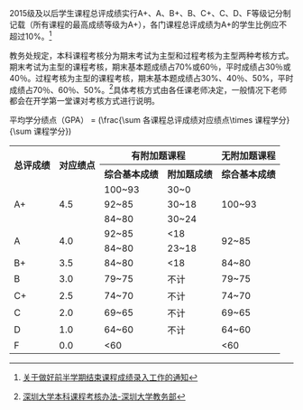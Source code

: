 2015级及以后学生课程总评成绩实行A+、A、B+、B、C+、C、D、F等级记分制记载（所有课程的最高成绩等级为A+），各门课程总评成绩为A+的学生比例应不超过10%。[^1]

教务处规定，本科课程考核分为期末考试为主型和过程考核为主型两种考核方式。期末考试为主型的课程考核，期末基本题成绩占70%或60％，平时成绩占30％或40％。过程考核为主型的课程考核，期末基本题成绩占30%、40％、50%，平时成绩占70％、60％、50%。[^2]具体考核方式由各任课老师决定，一般情况下老师都会在开学第一堂课对考核方式进行说明。

平均学分绩点（GPA） = \(\frac{\sum 各课程总评成绩对应绩点\times 课程学分}{\sum 课程学分}\)

<table>
    <tr>
        <th rowspan="2" style="vertical-align:middle">总评成绩</th>
        <th rowspan="2" style="vertical-align:middle">对应绩点</th>
        <th colspan="2" style="text-align:center">有附加题课程</th>
        <th>无附加题课程</th>
    </tr>
    <tr>
        <th>综合基本成绩</th>
        <th>附加题成绩</th>
        <th>综合基本成绩</th>
    </tr>
    <tr>
        <td rowspan="3" style="vertical-align:middle">A+</td>
        <td rowspan="3" style="vertical-align:middle">4.5</td>
        <td>100~93</td>
        <td>30~0</td>
        <td rowspan="3" style="vertical-align:middle">100~93</td>
    </tr>
    <tr>
        <td>92~85</td>
        <td>30~18</td>
    </tr>
    <tr>
        <td>84~80</td>
        <td>30~24</td>
    </tr>
    <tr>
        <td rowspan="2" style="vertical-align:middle">A</td>
        <td rowspan="2" style="vertical-align:middle">4.0</td>
        <td>92~85</td>
        <td><18</td>
        <td rowspan="2" style="vertical-align:middle">92~85</td>
    </tr>
    <tr>
        <td>84~80</td>
        <td>23~18</td>
    </tr>
    <tr>
        <td>B+</td>
        <td>3.5</td>
        <td>84~80</td>
        <td><18</td>
        <td>84~80</td>
    </tr>
    <tr>
        <td>B</td>
        <td>3.0</td>
        <td>79~75</td>
        <td>不计</td>
        <td>79~75</td>
    </tr>
    <tr>
        <td>C+</td>
        <td>2.5</td>
        <td>74~70</td>
        <td>不计</td>
        <td>74~70</td>
    </tr>
    <tr>
        <td>C</td>
        <td>2.0</td>
        <td>69~65</td>
        <td>不计</td>
        <td>69~65</td>
    </tr>
    <tr>
        <td>D</td>
        <td>1.0</td>
        <td>64~60</td>
        <td>不计</td>
        <td>64~60</td>
    </tr>
    <tr>
        <td>F</td>
        <td>0.0</td>
        <td><60</td>
        <td></td>
        <td><60</td>
    </tr>
</table>

[^1]: [关于做好前半学期结束课程成绩录入工作的通知](https://www1.szu.edu.cn/board/view.asp?id=390077)

[^2]: [深圳大学本科课程考核办法-深圳大学教务部](https://jwb.szu.edu.cn/info/1107/1417.htm)
